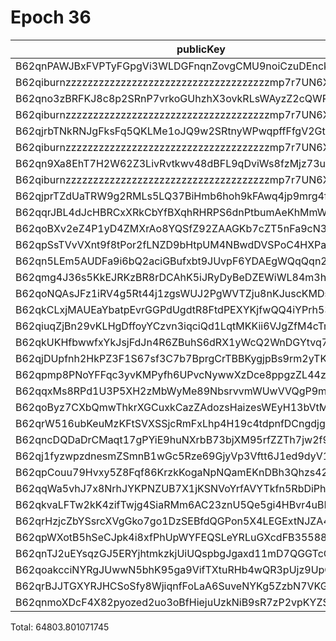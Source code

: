 # Epoch 36

| publicKey                                               | amount         | fee       | amountMina      | feeMina |
|---------------------------------------------------------|----------------|-----------|-----------------|---------|
| B62qnPAWJBxFVPTyFGpgVi3WLDGFnqnZovgCMU9noiCzuDEnckH18ZA | 23979425395322 | 100000000 | 23979.425395322 | 0.1     |
| B62qiburnzzzzzzzzzzzzzzzzzzzzzzzzzzzzzzzzzzzzzmp7r7UN6X | 23979425395321 | 100000000 | 23979.425395321 | 0.1     |
| B62qno3zBRFKJ8c8p2SRnP7vrkoGUhzhX3ovkRLsWAyzZ2cQWRovcdr | 3087762947102  | 100000000 | 3087.762947102  | 0.1     |
| B62qiburnzzzzzzzzzzzzzzzzzzzzzzzzzzzzzzzzzzzzzmp7r7UN6X | 3087762947102  | 100000000 | 3087.762947102  | 0.1     |
| B62qjrbTNkRNJgFksFq5QKLMe1oJQ9w2SRtnyWPwqpffFfgV2GtubWF | 2544911260743  | 100000000 | 2544.911260743  | 0.1     |
| B62qiburnzzzzzzzzzzzzzzzzzzzzzzzzzzzzzzzzzzzzzmp7r7UN6X | 2544911260742  | 100000000 | 2544.911260742  | 0.1     |
| B62qn9Xa8EhT7H2W62Z3LivRvtkwv48dBFL9qDviWs8fzMjz73upbmW | 1127031806813  | 100000000 | 1127.031806813  | 0.1     |
| B62qiburnzzzzzzzzzzzzzzzzzzzzzzzzzzzzzzzzzzzzzmp7r7UN6X | 1127031806812  | 100000000 | 1127.031806812  | 0.1     |
| B62qjprTZdUaTRW9g2RMLs5LQ37BiHmb6hoh9kFAwq4jp9mrg4fLJvK | 877495553863   | 100000000 | 877.495553863   | 0.1     |
| B62qqrJBL4dJcHBRCxXRkCbYfBXqhRHRPS6dnPtbumAeKhMmWzQ3c4b | 877495545336   | 100000000 | 877.495545336   | 0.1     |
| B62qoBXv2eZ4P1yD4ZMXrAo8YQSfZ92ZAAGKb7cZT5nFa9cN33YD2ff | 754296324708   | 100000000 | 754.296324708   | 0.1     |
| B62qpSsTVvVXnt9f8tPor2fLNZD9bHtpUM4NBwdDVSPoC4HXPaHREyQ | 323670851054   | 100000000 | 323.670851054   | 0.1     |
| B62qn5LEm5AUDFa9i6bQ2aciGBufxbt9JUvpF6YDAEgWQqQqn2MSnr7 | 175816544938   | 100000000 | 175.816544938   | 0.1     |
| B62qmg4J36s5KkEJRKzBR8rDCAhK5iJRyDyBeDZEWiWL84m3hGHwY1o | 134168793888   | 100000000 | 134.168793888   | 0.1     |
| B62qoNQAsJFz1iRV4g5Rt44j1zgsWUJ2PgWVTZju8nKJuscKMDsJbNw | 86483874503    | 100000000 | 86.483874503    | 0.1     |
| B62qkCLxjMAUEaYbatpEvrGGPdUgdtR8FtdPEXYKjfwQQ4iYPrh53Yn | 25965330991    | 100000000 | 25.965330991    | 0.1     |
| B62qiuqZjBn29vKLHgDffoyYCzvn3iqciQd1LqtMKKii6VJgZfM4cTm | 20340636668    | 100000000 | 20.340636668    | 0.1     |
| B62qkUKHfbwwfxYkJsjFdJn4R6ZBuhS6dRX1yWcQ2WnDGYtvq74jE4Y | 18327982388    | 100000000 | 18.327982388    | 0.1     |
| B62qjDUpfnh2HkPZ3F1S67sf3C7b7BprgCrTBBKygjpBs9rm2yTK6fb | 16269737440    | 100000000 | 16.26973744     | 0.1     |
| B62qpmp8PNoYFFqc3yvKMPyfh6UPvcNywwXzDce8ppgzZL44z2gSWL2 | 4444349336     | 100000000 | 4.444349336     | 0.1     |
| B62qqxMs8RPd1U3P5XH2zMbWyMe89NbsrvvmWUwVVQgP9mNwZFVAGAx | 3179511147     | 100000000 | 3.179511147     | 0.1     |
| B62qoByz7CXbQmwThkrXGCuxkCazZAdozsHaizesWEyH13bVtMrgBcE | 1415413874     | 100000000 | 1.415413874     | 0.1     |
| B62qrW516ubKeuMzKFtSVXSSjcRmFxLhp4H19c4tdpnfDCngdjgJpZG | 1125349791     | 100000000 | 1.125349791     | 0.1     |
| B62qncDQDaDrCMaqt17gPYiE9huNXrbB73bjXM95rfZZTh7jw2f9EvR | 792351104      | 100000000 | 0.792351104     | 0.1     |
| B62qj1fyzwpzdnesmZSmnB1wGc5Rze69GjyVp3Vftt6J1ed9dyV1BT9 | 255477673      | 100000000 | 0.255477673     | 0.1     |
| B62qpCouu79Hvxy5Z8Fqf86KrzkKogaNpNQamEKnDBh3Qhzs42ZAZVE | 196572383      | 100000000 | 0.196572383     | 0.1     |
| B62qqWa5vhJ7x8NrhJYKPNZUB7X1jKSNVoYrfAVYTkfn5RbDiPhxEiz | 189056060      | 100000000 | 0.18905606      | 0.1     |
| B62qkvaLFTw2kK4zifTwjg4SiaRMm6AC23znU5Qe5gi4HBvr4uBLEQu | 84747275       | 100000000 | 0.084747275     | 0.1     |
| B62qrHzjcZbYSsrcXVgGko7go1DzSEBfdQGPon5X4LEGExtNJZA4ECj | 38618975       | 100000000 | 0.038618975     | 0.1     |
| B62qpWXotB5hSeCJpk4i8xfPhUpWYFEQSLeYRLuGXcdFB35588y6tD3 | 32962699       | 100000000 | 0.032962699     | 0.1     |
| B62qnTJ2uEYsqzGJ5ERYjhtmkzkjUiUQspbgJgaxd11mD7QGGTcCrNU | 29567409       | 100000000 | 0.029567409     | 0.1     |
| B62qoakcciNYRgJUwwN5bhK95ga9VifTXtuRHb4wQR3pUjz9UpQmZx3 | 21303699       | 100000000 | 0.021303699     | 0.1     |
| B62qrBJJTGXYRJHCSoSfy8WjiqnfFoLaA6SuveNYKg5ZzbN7VKGidbt | 1392768        | 100000000 | 0.001392768     | 0.1     |
| B62qnmoXDcF4X82pyozed2uo3oBfHiejuUzkNiB9sR7zP2vpKYZSrKf | 401818         | 100000000 | 0.000401818     | 0.1     |

Total: 64803.801071745
